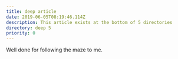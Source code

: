 ```yaml
---
title: deep article
date: 2019-06-05T08:19:46.114Z
description: This article exists at the bottom of 5 directories
directory: deep 5
priority: 0
---
```

Well done for following the maze to me.
